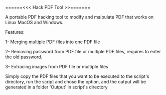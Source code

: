 ======<<<	Hack PDF Tool		>>=======

A portable PDF hacking tool to modify and maipulate PDF that works on Linux	MacOS and Windows.

Features:

1- Merging multiple PDF files into one PDF file

2- Removing password from PDF file or multiple PDF files, requires to enter the old password.

3- Extracing images from PDF file or multiple files

Simply copy the PDF files that you want to be executed to the script's directory, run the script and chose the option, and the output will be generated in a folder 'Output' in script's directory

